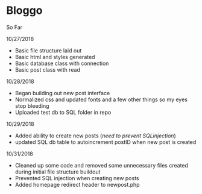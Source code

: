 # Bloggo

So Far

10/27/2018
- Basic file structure laid out
- Basic html and styles generated
- Basic database class with connection
- Basic post class with read

10/28/2018
- Began building out new post interface
- Normalized css and updated fonts and a few other things so my eyes stop bleeding
- Uploaded test db to SQL folder in repo

10/29/2018
- Added ability to create new posts (*need to prevent SQLinjection*)
- updated SQL db table to autoincrement postID when new post is created

10/31/2018
- Cleaned up some code and removed some unnecessary files created during initial file structure buildout
- Prevented SQL injection when creating new posts
- Added homepage redirect header to newpost.php